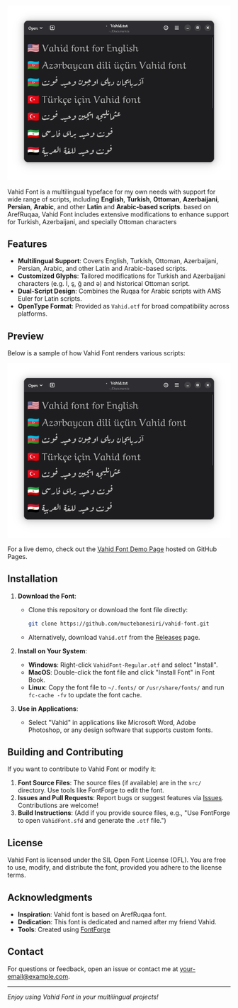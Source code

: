 ![preview](https://raw.githubusercontent.com/muctebanesiri/vahid-font/refs/heads/main/Screenshot.png)

Vahid Font is a multilingual typeface for my own needs with support for wide range of scripts, including **English**, **Turkish**, **Ottoman**, **Azerbaijani**, **Persian**, **Arabic**, and other **Latin** and **Arabic-based scripts**. based on ArefRuqaa, Vahid Font includes extensive modifications to enhance support for Turkish, Azerbaijani, and specially Ottoman characters

## Features

- **Multilingual Support**: Covers English, Turkish, Ottoman, Azerbaijani, Persian, Arabic, and other Latin and Arabic-based scripts.
- **Customized Glyphs**: Tailored modifications for Turkish and Azerbaijani characters (e.g. İ, ş, ğ and ə) and historical Ottoman script.
- **Dual-Script Design**: Combines the Ruqaa for Arabic scripts with AMS Euler for Latin scripts.
- **OpenType Format**: Provided as `Vahid.otf` for broad compatibility across platforms.

## Preview

Below is a sample of how Vahid Font renders various scripts:

![preview](https://raw.githubusercontent.com/muctebanesiri/vahid-font/refs/heads/main/Screenshot.png)

For a live demo, check out the [Vahid Font Demo Page](https://your-username.github.io/your-repo/) hosted on GitHub Pages.

## Installation

1. **Download the Font**:
    
    - Clone this repository or download the font file directly:
        
        ```bash
        git clone https://github.com/muctebanesiri/vahid-font.git
        ```
        
    - Alternatively, download `Vahid.otf` from the [Releases](https://github.com/your-username/your-repo/releases) page.
1. **Install on Your System**:
    
    - **Windows**: Right-click `VahidFont-Regular.otf` and select "Install".
    - **MacOS**: Double-click the font file and click "Install Font" in Font Book.
    - **Linux**: Copy the font file to `~/.fonts/` or `/usr/share/fonts/` and run `fc-cache -fv` to update the font cache.
2. **Use in Applications**:
    
    - Select "Vahid" in applications like Microsoft Word, Adobe Photoshop, or any design software that supports custom fonts.


## Building and Contributing

If you want to contribute to Vahid Font or modify it:

1. **Font Source Files**: The source files (if available) are in the `src/` directory. Use tools like FontForge to edit the font.
2. **Issues and Pull Requests**: Report bugs or suggest features via [Issues](https://github.com/your-username/your-repo/issues). Contributions are welcome!
3. **Build Instructions**: (Add if you provide source files, e.g., "Use FontForge to open `VahidFont.sfd` and generate the `.otf` file.")

## License

Vahid Font is licensed under the SIL Open Font License (OFL). You are free to use, modify, and distribute the font, provided you adhere to the license terms.

## Acknowledgments

- **Inspiration**: Vahid font is based on ArefRuqaa font.
- **Dedication**: This font is dedicated and named after my friend Vahid.
- **Tools**: Created using [FontForge](https://fontforge.org/)

## Contact

For questions or feedback, open an issue or contact me at [your-email@example.com](mailto:your-email@example.com).

---

_Enjoy using Vahid Font in your multilingual projects!_

